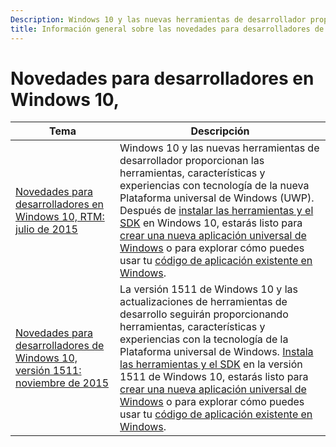 ```yaml
---
Description: Windows 10 y las nuevas herramientas de desarrollador proporcionan las herramientas, características y experiencias con tecnología de la nueva Plataforma universal de Windows (UWP).
title: Información general sobre las novedades para desarrolladores de Windows 10
---
```


# Novedades para desarrolladores en Windows 10,

| Tema |  Descripción   |
|-------|----------------|
| [Novedades para desarrolladores en Windows 10, RTM: julio de 2015](windows-10-rtm-july-2015.md) | Windows 10 y las nuevas herramientas de desarrollador proporcionan las herramientas, características y experiencias con tecnología de la nueva Plataforma universal de Windows (UWP). Después de [instalar las herramientas y el SDK](https://dev.windows.com/downloads) en Windows 10, estarás listo para [crear una nueva aplicación universal de Windows](https://msdn.microsoft.com/library/windows/apps/bg124288) o para explorar cómo puedes usar tu [código de aplicación existente en Windows](https://msdn.microsoft.com/library/windows/apps/mt238321). |
| [Novedades para desarrolladores de Windows 10, versión 1511: noviembre de 2015](windows-10-version-1511-november-2015.md) | La versión 1511 de Windows 10 y las actualizaciones de herramientas de desarrollo seguirán proporcionando herramientas, características y experiencias con la tecnología de la Plataforma universal de Windows. [Instala las herramientas y el SDK](https://dev.windows.com/downloads) en la versión 1511 de Windows 10, estarás listo para [crear una nueva aplicación universal de Windows](https://msdn.microsoft.com/library/windows/apps/bg124288) o para explorar cómo puedes usar tu [código de aplicación existente en Windows](https://msdn.microsoft.com/library/windows/apps/mt238321). |

<!--HONumber=Mar16_HO5-->


